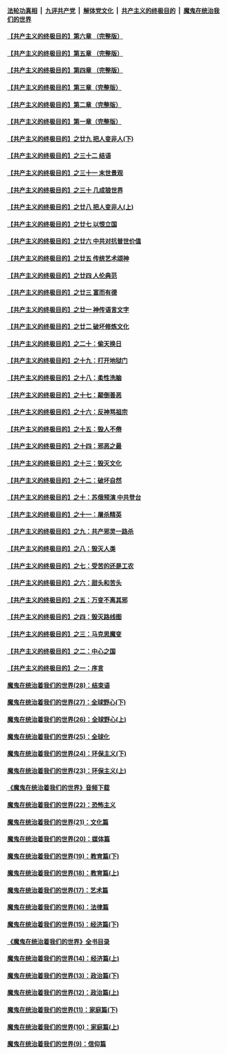 ####  [法轮功真相](../../../../basic/blob/master/README.md?t=09251000) &nbsp;|&nbsp; [九评共产党](../../../../9ping.md/blob/master/README.md?t=09251000) &nbsp;|&nbsp; [解体党文化](../../../../jtdwh.md/blob/master/README.md?t=09251000)  &nbsp;|&nbsp; [共产主义的终极目的](../../../../gczydzjmd.md/blob/master/README.md?t=09251000) &nbsp;|&nbsp; [魔鬼在统治我们的世界](../../../../mgztzwmdsj.md/blob/master/README.md?t=09251000) 

#### [【共产主义的终极目的】第六章 （完整版）](../pages/nsc422/n11428913.md?t=09251000) 

#### [【共产主义的终极目的】第五章 （完整版）](../pages/nsc422/n11428912.md?t=09251000) 

#### [【共产主义的终极目的】第四章 （完整版）](../pages/nsc422/n11428907.md?t=09251000) 

#### [【共产主义的终极目的】第三章（完整版）](../pages/nsc422/n11428848.md?t=09251000) 

#### [【共产主义的终极目的】第二章（完整版）](../pages/nsc422/n11428831.md?t=09251000) 

#### [【共产主义的终极目的】第一章（完整版）](../pages/nsc422/n11417651.md?t=09251000) 

#### [【共产主义的终极目的】之廿九 把人变非人(下)](../pages/nsc422/n11344140.md?t=09251000) 

#### [【共产主义的终极目的】之三十二 结语](../pages/nsc422/n11360535.md?t=09251000) 

#### [【共产主义的终极目的】之三十一 末世景观](../pages/nsc422/n11351129.md?t=09251000) 

#### [【共产主义的终极目的】之三十 几成狼世界](../pages/nsc422/n11348280.md?t=09251000) 

#### [【共产主义的终极目的】之廿八 把人变非人(上)](../pages/nsc422/n11340492.md?t=09251000) 

#### [【共产主义的终极目的】之廿七 以恨立国](../pages/nsc422/n11336944.md?t=09251000) 

#### [【共产主义的终极目的】之廿六 中共对抗普世价值](../pages/nsc422/n11324785.md?t=09251000) 

#### [【共产主义的终极目的】之廿五 传统艺术颂神](../pages/nsc422/n11296396.md?t=09251000) 

#### [【共产主义的终极目的】之廿四 人伦典范](../pages/nsc422/n11296397.md?t=09251000) 

#### [【共产主义的终极目的】之廿三 富而有德](../pages/nsc422/n11283598.md?t=09251000) 

#### [【共产主义的终极目的】之廿一 神传语言文字](../pages/nsc422/n11263265.md?t=09251000) 

#### [【共产主义的终极目的】之廿二 破坏修炼文化](../pages/nsc422/n11245728.md?t=09251000) 

#### [【共产主义的终极目的】之二十：偷天换日](../pages/nsc422/n11238846.md?t=09251000) 

#### [【共产主义的终极目的】之十九：打开地狱门](../pages/nsc422/n11206376.md?t=09251000) 

#### [【共产主义的终极目的】之十八：柔性洗脑](../pages/nsc422/n11199994.md?t=09251000) 

#### [【共产主义的终极目的】之十七：颠倒善恶](../pages/nsc422/n11179782.md?t=09251000) 

#### [【共产主义的终极目的】之十六：反神骂祖宗](../pages/nsc422/n11166798.md?t=09251000) 

#### [【共产主义的终极目的】之十五：毁人不倦](../pages/nsc422/n11166792.md?t=09251000) 

#### [【共产主义的终极目的】之十四：邪恶之最](../pages/nsc422/n11150249.md?t=09251000) 

#### [【共产主义的终极目的】之十三：毁灭文化](../pages/nsc422/n11135227.md?t=09251000) 

#### [【共产主义的终极目的】之十二：破坏自然](../pages/nsc422/n11135214.md?t=09251000) 

#### [【共产主义的终极目的】之十：苏俄预演 中共登台](../pages/nsc422/n11118424.md?t=09251000) 

#### [【共产主义的终极目的】之十一：屠杀精英](../pages/nsc422/n11118442.md?t=09251000) 

#### [【共产主义的终极目的】之九：共产邪灵一路杀](../pages/nsc422/n11114139.md?t=09251000) 

#### [【共产主义的终极目的】之八：毁灭人类](../pages/nsc422/n11108503.md?t=09251000) 

#### [【共产主义的终极目的】之七：受苦的还是工农](../pages/nsc422/n11101809.md?t=09251000) 

#### [【共产主义的终极目的】之六：甜头和苦头](../pages/nsc422/n11096971.md?t=09251000) 

#### [【共产主义的终极目的】之五：万变不离其邪](../pages/nsc422/n11091285.md?t=09251000) 

#### [【共产主义的终极目的】之四：毁灭路线图](../pages/nsc422/n11086284.md?t=09251000) 

#### [【共产主义的终极目的】之三：马克思魔变](../pages/nsc422/n11061941.md?t=09251000) 

#### [【共产主义的终极目的】之二：中心之国](../pages/nsc422/n11047728.md?t=09251000) 

#### [【共产主义的终极目的】之一：序言](../pages/nsc422/n11086077.md?t=09251000) 

#### [魔鬼在统治着我们的世界(28)：结束语](../pages/nsc422/n10936246.md?t=09251000) 

#### [魔鬼在统治着我们的世界(27)：全球野心(下)](../pages/nsc422/n10928319.md?t=09251000) 

#### [魔鬼在统治着我们的世界(26)：全球野心(上)](../pages/nsc422/n10900318.md?t=09251000) 

#### [魔鬼在统治着我们的世界(25)：全球化](../pages/nsc422/n10788205.md?t=09251000) 

#### [魔鬼在统治着我们的世界(24)：环保主义(下)](../pages/nsc422/n10695307.md?t=09251000) 

#### [魔鬼在统治着我们的世界(23)：环保主义(上)](../pages/nsc422/n10688613.md?t=09251000) 

#### [《魔鬼在统治着我们的世界》音频下载](../pages/nsc422/n10635553.md?t=09251000) 

#### [魔鬼在统治着我们的世界(22)：恐怖主义](../pages/nsc422/n10614727.md?t=09251000) 

#### [魔鬼在统治着我们的世界(21)：文化篇](../pages/nsc422/n10597706.md?t=09251000) 

#### [魔鬼在统治着我们的世界(20)：媒体篇](../pages/nsc422/n10586579.md?t=09251000) 

#### [魔鬼在统治着我们的世界(19)：教育篇(下)](../pages/nsc422/n10564808.md?t=09251000) 

#### [魔鬼在统治着我们的世界(18)：教育篇(上)](../pages/nsc422/n10526970.md?t=09251000) 

#### [魔鬼在统治着我们的世界(17)：艺术篇](../pages/nsc422/n10499093.md?t=09251000) 

#### [魔鬼在统治着我们的世界(16)：法律篇](../pages/nsc422/n10485969.md?t=09251000) 

#### [魔鬼在统治着我们的世界(15)：经济篇(下)](../pages/nsc422/n10469975.md?t=09251000) 

#### [《魔鬼在统治着我们的世界》全书目录](../pages/nsc422/n10464261.md?t=09251000) 

#### [魔鬼在统治着我们的世界(14)：经济篇(上)](../pages/nsc422/n10457370.md?t=09251000) 

#### [魔鬼在统治着我们的世界(13)：政治篇(下)](../pages/nsc422/n10448270.md?t=09251000) 

#### [魔鬼在统治着我们的世界(12)：政治篇(上)](../pages/nsc422/n10444576.md?t=09251000) 

#### [魔鬼在统治着我们的世界(11)：家庭篇(下)](../pages/nsc422/n10440961.md?t=09251000) 

#### [魔鬼在统治着我们的世界(10)：家庭篇(上)](../pages/nsc422/n10435448.md?t=09251000) 

#### [魔鬼在统治着我们的世界(9)：信仰篇](../pages/nsc422/n10432159.md?t=09251000) 

